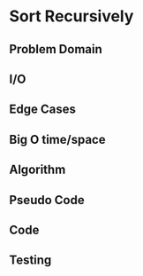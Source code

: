 # Sort Recursively

## Problem Domain
## I/O
## Edge Cases
## Big O time/space
## Algorithm
## Pseudo Code
## Code
## Testing
